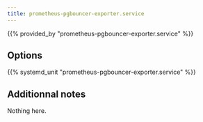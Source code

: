 ```yaml
---
title: prometheus-pgbouncer-exporter.service
---
```


{{% provided_by "prometheus-pgbouncer-exporter.service" %}}

## Options

{{% systemd_unit "prometheus-pgbouncer-exporter.service" %}}

## Additionnal notes

Nothing here.